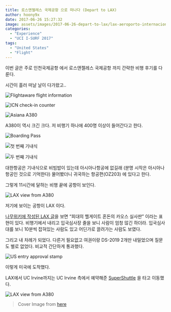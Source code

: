```yaml
---
title: 로스앤젤레스 국제공항 으로 떠나다 (Depart to LAX)
author: hoony9x
date: 2017-06-26 15:27:32
image: assets/images/2017-06-26-depart-to-lax/lax-aeroporto-internacional-de-los-anfeles.jpg
categories:
  - "Experience"
  - "UCI I-SURF 2017"
tags:
  - "United States"
  - "Flight"
---
```


이번 글은 주로 인천국제공항 에서 로스앤젤레스 국제공항 까지 간략한 비행 후기를 다룬다.

<!-- more -->

시간이 흘러 떠날 날이 다가왔고..

![Flightaware flight information](/assets/images/2017-06-26-depart-to-lax/19400529_1369302169820488_4919924471080531369_o-1.jpg)

![ICN check-in counter](/assets/images/2017-06-26-depart-to-lax/2.jpg)

![Asiana A380](/assets/images/2017-06-26-depart-to-lax/3.jpg)

A380이 역시 크긴 크다. 저 비행기 하나에 400명 이상이 들어간다고 한다.

![Boarding Pass](/assets/images/2017-06-26-depart-to-lax/4.jpg)

![첫 번째 기내식](/assets/images/2017-06-26-depart-to-lax/5.jpg)

![두 번째 기내식](/assets/images/2017-06-26-depart-to-lax/6.jpg)

대한항공은 기내식으로 비빔밥이 있는데 아시아나항공에 없길래 (분명 시작은 아시아나항공인 것으로 기억한다) 물어봤더니 귀국하는 항공편(OZ203) 에 있다고 한다.

그렇게 11시간에 달하는 비행 끝에 공항이 보인다.

![LAX view from A380](/assets/images/2017-06-26-depart-to-lax/8.jpg)

저기에 보이는 공항이 LAX 이다.

[나무위키에 작성된 LAX 글](https://namu.wiki/w/%EB%A1%9C%EC%8A%A4%EC%95%A4%EC%A0%A4%EB%A0%88%EC%8A%A4%20%EA%B5%AD%EC%A0%9C%EA%B3%B5%ED%95%AD)을 보면 “희대의 헬게이트 혼돈의 카오스 실사판” 이라는 표현이 있다. 비행기에서 내리고 입국심사장 줄을 보니 사람이 엄청 많긴 하더라. 입국심사대를 보니 10분씩 잡혀있는 사람도 있고 어딘가로 끌려가는 사람도 보였다.

그리고 내 차례가 되었다. 다른거 필요없고 여권이랑 DS-2019 2개만 내밀었으며 질문도 별로 없었다. 비교적 간단하게 통과했다.

![US entry approval stamp](/assets/images/2017-06-26-depart-to-lax/9.jpg)

이렇게 미국에 도착했다.

LAX에서 UC Irvine까지는 UC Irvine 측에서 예약해준 [SuperShuttle](https://www.supershuttle.com/) 을 타고 이동했다.

![LAX view from A380](/assets/images/2017-06-26-depart-to-lax/10.png)

> Cover Image from [here](https://www.dicasdacalifornia.com.br/2015/10/aeroportos-em-los-angeles.html)

